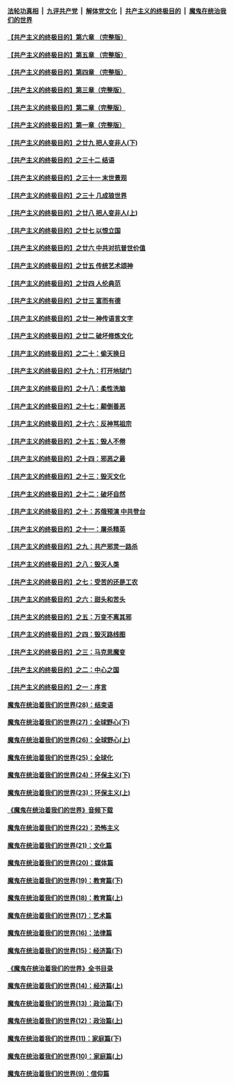 ####  [法轮功真相](../../../../basic/blob/master/README.md?t=05142101) &nbsp;|&nbsp; [九评共产党](../../../../9ping.md/blob/master/README.md?t=05142101) &nbsp;|&nbsp; [解体党文化](../../../../jtdwh.md/blob/master/README.md?t=05142101)  &nbsp;|&nbsp; [共产主义的终极目的](../../../../gczydzjmd.md/blob/master/README.md?t=05142101) &nbsp;|&nbsp; [魔鬼在统治我们的世界](../../../../mgztzwmdsj.md/blob/master/README.md?t=05142101) 

#### [【共产主义的终极目的】第六章 （完整版）](../pages/nsc422/n11428913.md?t=05142101) 

#### [【共产主义的终极目的】第五章 （完整版）](../pages/nsc422/n11428912.md?t=05142101) 

#### [【共产主义的终极目的】第四章 （完整版）](../pages/nsc422/n11428907.md?t=05142101) 

#### [【共产主义的终极目的】第三章（完整版）](../pages/nsc422/n11428848.md?t=05142101) 

#### [【共产主义的终极目的】第二章（完整版）](../pages/nsc422/n11428831.md?t=05142101) 

#### [【共产主义的终极目的】第一章（完整版）](../pages/nsc422/n11417651.md?t=05142101) 

#### [【共产主义的终极目的】之廿九 把人变非人(下)](../pages/nsc422/n11344140.md?t=05142101) 

#### [【共产主义的终极目的】之三十二 结语](../pages/nsc422/n11360535.md?t=05142101) 

#### [【共产主义的终极目的】之三十一 末世景观](../pages/nsc422/n11351129.md?t=05142101) 

#### [【共产主义的终极目的】之三十 几成狼世界](../pages/nsc422/n11348280.md?t=05142101) 

#### [【共产主义的终极目的】之廿八 把人变非人(上)](../pages/nsc422/n11340492.md?t=05142101) 

#### [【共产主义的终极目的】之廿七 以恨立国](../pages/nsc422/n11336944.md?t=05142101) 

#### [【共产主义的终极目的】之廿六 中共对抗普世价值](../pages/nsc422/n11324785.md?t=05142101) 

#### [【共产主义的终极目的】之廿五 传统艺术颂神](../pages/nsc422/n11296396.md?t=05142101) 

#### [【共产主义的终极目的】之廿四 人伦典范](../pages/nsc422/n11296397.md?t=05142101) 

#### [【共产主义的终极目的】之廿三 富而有德](../pages/nsc422/n11283598.md?t=05142101) 

#### [【共产主义的终极目的】之廿一 神传语言文字](../pages/nsc422/n11263265.md?t=05142101) 

#### [【共产主义的终极目的】之廿二 破坏修炼文化](../pages/nsc422/n11245728.md?t=05142101) 

#### [【共产主义的终极目的】之二十：偷天换日](../pages/nsc422/n11238846.md?t=05142101) 

#### [【共产主义的终极目的】之十九：打开地狱门](../pages/nsc422/n11206376.md?t=05142101) 

#### [【共产主义的终极目的】之十八：柔性洗脑](../pages/nsc422/n11199994.md?t=05142101) 

#### [【共产主义的终极目的】之十七：颠倒善恶](../pages/nsc422/n11179782.md?t=05142101) 

#### [【共产主义的终极目的】之十六：反神骂祖宗](../pages/nsc422/n11166798.md?t=05142101) 

#### [【共产主义的终极目的】之十五：毁人不倦](../pages/nsc422/n11166792.md?t=05142101) 

#### [【共产主义的终极目的】之十四：邪恶之最](../pages/nsc422/n11150249.md?t=05142101) 

#### [【共产主义的终极目的】之十三：毁灭文化](../pages/nsc422/n11135227.md?t=05142101) 

#### [【共产主义的终极目的】之十二：破坏自然](../pages/nsc422/n11135214.md?t=05142101) 

#### [【共产主义的终极目的】之十：苏俄预演 中共登台](../pages/nsc422/n11118424.md?t=05142101) 

#### [【共产主义的终极目的】之十一：屠杀精英](../pages/nsc422/n11118442.md?t=05142101) 

#### [【共产主义的终极目的】之九：共产邪灵一路杀](../pages/nsc422/n11114139.md?t=05142101) 

#### [【共产主义的终极目的】之八：毁灭人类](../pages/nsc422/n11108503.md?t=05142101) 

#### [【共产主义的终极目的】之七：受苦的还是工农](../pages/nsc422/n11101809.md?t=05142101) 

#### [【共产主义的终极目的】之六：甜头和苦头](../pages/nsc422/n11096971.md?t=05142101) 

#### [【共产主义的终极目的】之五：万变不离其邪](../pages/nsc422/n11091285.md?t=05142101) 

#### [【共产主义的终极目的】之四：毁灭路线图](../pages/nsc422/n11086284.md?t=05142101) 

#### [【共产主义的终极目的】之三：马克思魔变](../pages/nsc422/n11061941.md?t=05142101) 

#### [【共产主义的终极目的】之二：中心之国](../pages/nsc422/n11047728.md?t=05142101) 

#### [【共产主义的终极目的】之一：序言](../pages/nsc422/n11086077.md?t=05142101) 

#### [魔鬼在统治着我们的世界(28)：结束语](../pages/nsc422/n10936246.md?t=05142101) 

#### [魔鬼在统治着我们的世界(27)：全球野心(下)](../pages/nsc422/n10928319.md?t=05142101) 

#### [魔鬼在统治着我们的世界(26)：全球野心(上)](../pages/nsc422/n10900318.md?t=05142101) 

#### [魔鬼在统治着我们的世界(25)：全球化](../pages/nsc422/n10788205.md?t=05142101) 

#### [魔鬼在统治着我们的世界(24)：环保主义(下)](../pages/nsc422/n10695307.md?t=05142101) 

#### [魔鬼在统治着我们的世界(23)：环保主义(上)](../pages/nsc422/n10688613.md?t=05142101) 

#### [《魔鬼在统治着我们的世界》音频下载](../pages/nsc422/n10635553.md?t=05142101) 

#### [魔鬼在统治着我们的世界(22)：恐怖主义](../pages/nsc422/n10614727.md?t=05142101) 

#### [魔鬼在统治着我们的世界(21)：文化篇](../pages/nsc422/n10597706.md?t=05142101) 

#### [魔鬼在统治着我们的世界(20)：媒体篇](../pages/nsc422/n10586579.md?t=05142101) 

#### [魔鬼在统治着我们的世界(19)：教育篇(下)](../pages/nsc422/n10564808.md?t=05142101) 

#### [魔鬼在统治着我们的世界(18)：教育篇(上)](../pages/nsc422/n10526970.md?t=05142101) 

#### [魔鬼在统治着我们的世界(17)：艺术篇](../pages/nsc422/n10499093.md?t=05142101) 

#### [魔鬼在统治着我们的世界(16)：法律篇](../pages/nsc422/n10485969.md?t=05142101) 

#### [魔鬼在统治着我们的世界(15)：经济篇(下)](../pages/nsc422/n10469975.md?t=05142101) 

#### [《魔鬼在统治着我们的世界》全书目录](../pages/nsc422/n10464261.md?t=05142101) 

#### [魔鬼在统治着我们的世界(14)：经济篇(上)](../pages/nsc422/n10457370.md?t=05142101) 

#### [魔鬼在统治着我们的世界(13)：政治篇(下)](../pages/nsc422/n10448270.md?t=05142101) 

#### [魔鬼在统治着我们的世界(12)：政治篇(上)](../pages/nsc422/n10444576.md?t=05142101) 

#### [魔鬼在统治着我们的世界(11)：家庭篇(下)](../pages/nsc422/n10440961.md?t=05142101) 

#### [魔鬼在统治着我们的世界(10)：家庭篇(上)](../pages/nsc422/n10435448.md?t=05142101) 

#### [魔鬼在统治着我们的世界(9)：信仰篇](../pages/nsc422/n10432159.md?t=05142101) 

